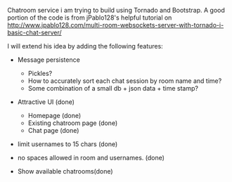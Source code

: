 Chatroom service i am trying to build using Tornado and Bootstrap. A good portion of the code is from jPablo128's helpful tutorial on http://www.jpablo128.com/multi-room-websockets-server-with-tornado-i-basic-chat-server/ 

I will extend his idea by adding the following features:

- Message persistence
	- Pickles?
	- How to accurately sort each chat session by room name and time?
	- Some combination of a small db + json data + time stamp?
	

- Attractive UI (done)
	- Homepage (done)
	- Existing chatroom page (done)
	- Chat page (done)

- limit usernames to 15 chars (done)

- no spaces allowed in room and usernames. (done)

- Show available chatrooms(done)




